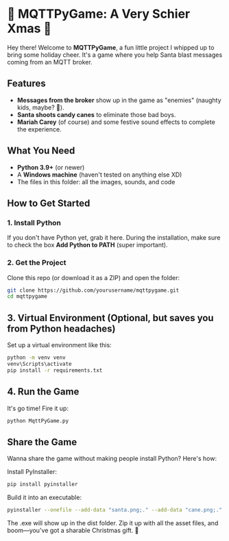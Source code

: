 # 🎄 MQTTPyGame: A Very Schier Xmas 🎅

Hey there! Welcome to **MQTTPyGame**, a fun little project I whipped up to bring some holiday cheer. It's a game where you help Santa blast messages coming from an MQTT broker.

## Features

- **Messages from the broker** show up in the game as "enemies" (naughty kids, maybe? 🤔).
- **Santa shoots candy canes** to eliminate those bad boys.
- **Mariah Carey** (of course) and some festive sound effects to complete the experience.

## What You Need

- **Python 3.9+** (or newer)
- A **Windows machine** (haven't tested on anything else XD)
- The files in this folder: all the images, sounds, and code

## How to Get Started

### 1. Install Python

If you don't have Python yet, grab it here. During the installation, make sure to check the box **Add Python to PATH** (super important).

### 2. Get the Project

Clone this repo (or download it as a ZIP) and open the folder:

```bash
git clone https://github.com/yourusername/mqttpygame.git
cd mqttpygame
```
## 3. Virtual Environment (Optional, but saves you from Python headaches)
Set up a virtual environment like this:
```bash
python -m venv venv
venv\Scripts\activate
pip install -r requirements.txt
```

## 4. Run the Game
It's go time! Fire it up:

```bash
python MqttPyGame.py
```

## Share the Game
Wanna share the game without making people install Python? Here's how:

Install PyInstaller:
```bash
pip install pyinstaller
```
Build it into an executable:
```bash
pyinstaller --onefile --add-data "santa.png;." --add-data "cane.png;." --add-data "bg.jpg;." --add-data "mariah.mp3;." --add-data "explosion.mp3;." --add-data "game_over_santa.gif;." --add-data "seguiemj.ttf;." MqttPyGame.py
```
The .exe will show up in the dist folder. Zip it up with all the asset files, and boom—you've got a sharable Christmas gift. 🎁
